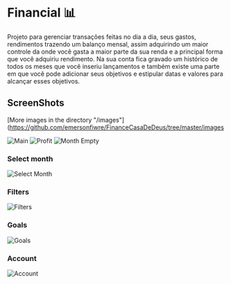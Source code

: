 # Financial 📊
Projeto para gerenciar transações feitas no dia a dia, seus gastos, rendimentos trazendo um balanço mensal, 
assim adquirindo um maior controle da onde você gasta a maior parte da sua renda e a principal forma que você adquiriu rendimento.
Na sua conta fica gravado um histórico de todos os meses que você inseriu lançamentos e também existe 
uma parte em que você pode adicionar seus objetivos e estipular datas e valores para alcançar esses objetivos.



## ScreenShots
[More images in the directory "/images"](https://github.com/emersonfiwre/FinanceCasaDeDeus/tree/master/images


![Main](https://github.com/emersonfiwre/FinanceCasaDeDeus/blob/master/images/main.jpeg)
![Profit](https://github.com/emersonfiwre/FinanceCasaDeDeus/blob/master/images/profti_add.jpeg)
![Month Empty](https://github.com/emersonfiwre/FinanceCasaDeDeus/blob/master/images/empty_month.jpeg)

### Select month
![Select Month](https://github.com/emersonfiwre/FinanceCasaDeDeus/blob/master/images/select_month.jpeg)
### Filters
![Filters](https://github.com/emersonfiwre/FinanceCasaDeDeus/blob/master/images/filters.jpeg)
### Goals
![Goals](https://github.com/emersonfiwre/FinanceCasaDeDeus/blob/master/images/goals.jpeg)
### Account
![Account](https://github.com/emersonfiwre/FinanceCasaDeDeus/blob/master/images/account.jpeg)
